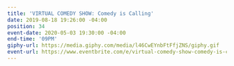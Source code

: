 ```yaml
---
title: 'VIRTUAL COMEDY SHOW: Comedy is Calling'
date: 2019-08-18 19:26:00 -04:00
position: 34
event-date: 2020-05-03 19:30:00 -04:00
end-time: '09PM'
giphy-url: https://media.giphy.com/media/l46CwEYnbFtFfjZNS/giphy.gif
event-url: https://www.eventbrite.com/e/virtual-comedy-show-comedy-is-calling-tickets-103827101656
---
```


